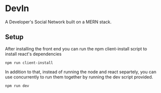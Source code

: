 # DevIn

A Developer's Social Network built on a MERN stack.

## Setup


After installing the front end you can run the npm client-install script to install react's dependencies

```
npm run client-install
```

In addition to that, instead of running the node and react separtely, you can use concurrently to run them together by running the 
dev script provided.

```
npm run dev
```
